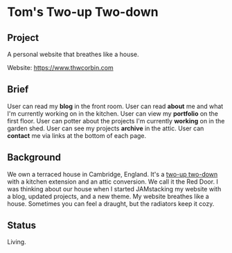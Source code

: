 # Tom's Two-up Two-down

## Project

A personal website that breathes like a house.

Website: https://www.thwcorbin.com

## Brief

User can read my **blog** in the front room. User can read **about** me and what I'm currently working on in the kitchen. User can view my **portfolio** on the first floor. User can potter about the projects I'm currently **working** on in the garden shed. User can see my projects **archive** in the attic. User can **contact** me via links at the bottom of each page.

## Background

We own a terraced house in Cambridge, England. It's a [two-up two-down](https://dictionary.cambridge.org/dictionary/english/two-up-two-down "Definition of two-up two-down") with a kitchen extension and an attic conversion. We call it the Red Door. I was thinking about our house when I started JAMstacking my website with a blog, updated projects, and a new theme. My website breathes like a house. Sometimes you can feel a draught, but the radiators keep it cozy.

## Status

Living.
